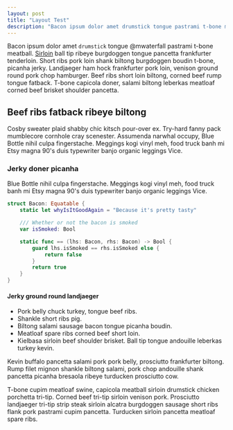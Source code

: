 ```yaml
---
layout: post
title: "Layout Test"
description: "Bacon ipsum dolor amet drumstick tongue pastrami t-bone meatball. Sirloin ball tip ribeye burgdoggen tongue pancetta frankfurter tenderloin. Short ribs pork loin shank biltong burgdoggen boudin t-bone."
---
```


Bacon ipsum dolor amet `drumstick` tongue @mwaterfall pastrami t-bone meatball. [Sirloin](./) ball tip ribeye burgdoggen tongue pancetta frankfurter tenderloin. Short ribs pork loin shank biltong burgdoggen boudin t-bone, picanha jerky. Landjaeger ham hock frankfurter pork loin, venison ground round pork chop hamburger. Beef ribs short loin biltong, corned beef rump tongue fatback. T-bone capicola doner, salami biltong leberkas meatloaf corned beef brisket shoulder pancetta.

## Beef ribs fatback ribeye biltong

Cosby sweater plaid shabby chic kitsch pour-over ex. Try-hard fanny pack mumblecore cornhole cray scenester. Assumenda narwhal occupy, Blue Bottle nihil culpa fingerstache. Meggings kogi vinyl meh, food truck banh mi Etsy magna 90's duis typewriter banjo organic leggings Vice.

### Jerky doner picanha

Blue Bottle nihil culpa fingerstache. Meggings kogi vinyl meh, food truck banh mi Etsy magna 90's duis typewriter banjo organic leggings Vice.

```swift
struct Bacon: Equatable {
    static let whyIsItGoodAgain = "Because it's pretty tasty"

    /// Whether or not the bacon is smoked
    var isSmoked: Bool

	static func == (lhs: Bacon, rhs: Bacon) -> Bool {
		guard lhs.isSmoked == rhs.isSmoked else {
            return false
        }
        return true
	}
}
```

#### Jerky ground round landjaeger

- Pork belly chuck turkey, tongue beef ribs.
- Shankle short ribs pig.
- Biltong salami sausage bacon tongue picanha boudin.
- Meatloaf spare ribs corned beef short loin.
- Kielbasa sirloin beef shoulder brisket. Ball tip tongue andouille leberkas turkey kevin.

Kevin buffalo pancetta salami pork pork belly, prosciutto frankfurter biltong. Rump filet mignon shankle biltong salami, pork chop andouille shank pancetta picanha bresaola ribeye turducken prosciutto cow.

T-bone cupim meatloaf swine, capicola meatball sirloin drumstick chicken porchetta tri-tip. Corned beef tri-tip sirloin venison pork. Prosciutto landjaeger tri-tip strip steak sirloin alcatra burgdoggen sausage short ribs flank pork pastrami cupim pancetta. Turducken sirloin pancetta meatloaf spare ribs.
